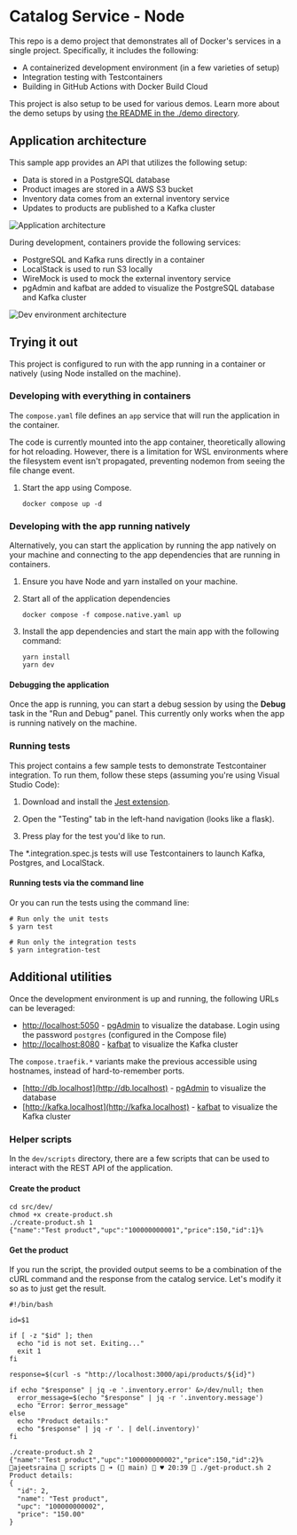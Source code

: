 # Catalog Service - Node

This repo is a demo project that demonstrates all of Docker's services in a single project. Specifically, it includes the following:

- A containerized development environment (in a few varieties of setup)
- Integration testing with Testcontainers
- Building in GitHub Actions with Docker Build Cloud

This project is also setup to be used for various demos. Learn more about the demo setups by using [the README in the ./demo directory](./demo/README.md).

## Application architecture

This sample app provides an API that utilizes the following setup:

- Data is stored in a PostgreSQL database
- Product images are stored in a AWS S3 bucket
- Inventory data comes from an external inventory service
- Updates to products are published to a Kafka cluster

![Application architecture](./architecture.png)

During development, containers provide the following services:

- PostgreSQL and Kafka runs directly in a container
- LocalStack is used to run S3 locally
- WireMock is used to mock the external inventory service
- pgAdmin and kafbat are added to visualize the PostgreSQL database and Kafka cluster

![Dev environment architecture](./dev-environment-architecture.png)

## Trying it out

This project is configured to run with the app running in a container or natively (using Node installed on the machine).

### Developing with everything in containers

The `compose.yaml` file defines an `app` service that will run the application in the container.

The code is currently mounted into the app container, theoretically allowing for hot reloading. However, there is a limitation for WSL environments where the filesystem event isn't propagated, preventing nodemon from seeing the file change event.

1. Start the app using Compose.

   ```console
   docker compose up -d
   ```

### Developing with the app running natively

Alternatively, you can start the application by running the app natively on your machine and connecting to the app dependencies that are running in containers.

1. Ensure you have Node and yarn installed on your machine.

2. Start all of the application dependencies

   ```console
   docker compose -f compose.native.yaml up
   ```

3. Install the app dependencies and start the main app with the following command:

   ```console
   yarn install
   yarn dev
   ```

#### Debugging the application

Once the app is running, you can start a debug session by using the **Debug** task in the "Run and Debug" panel. This currently only works when the app is running natively on the machine.

### Running tests

This project contains a few sample tests to demonstrate Testcontainer integration. To run them, follow these steps (assuming you're using Visual Studio Code):

1. Download and install the [Jest extension](https://marketplace.visualstudio.com/items?itemName=Orta.vscode-jest#user-interface).

2. Open the "Testing" tab in the left-hand navigation (looks like a flask).

3. Press play for the test you'd like to run.

The \*.integration.spec.js tests will use Testcontainers to launch Kafka, Postgres, and LocalStack.

#### Running tests via the command line

Or you can run the tests using the command line:

```console
# Run only the unit tests
$ yarn test

# Run only the integration tests
$ yarn integration-test
```

## Additional utilities

Once the development environment is up and running, the following URLs can be leveraged:

- [http://localhost:5050](http://localhost:5050) - [pgAdmin](https://www.pgadmin.org/) to visualize the database. Login using the password `postgres` (configured in the Compose file)
- [http://localhost:8080](http://localhost:8080) - [kafbat](https://github.com/kafbat/kafka-ui) to visualize the Kafka cluster

The `compose.traefik.*` variants make the previous accessible using hostnames, instead of hard-to-remember ports.

- [http://db.localhost](http://db.localhost) - [pgAdmin](https://www.pgadmin.org/) to visualize the database
- [http://kafka.localhost](http://kafka.localhost) - [kafbat](https://github.com/kafbat/kafka-ui) to visualize the Kafka cluster

### Helper scripts

In the `dev/scripts` directory, there are a few scripts that can be used to interact with the REST API of the application.

#### Create the product

```
cd src/dev/
chmod +x create-product.sh
./create-product.sh 1
{"name":"Test product","upc":"100000000001","price":150,"id":1}%
```


#### Get the product

If you run the script, the provided output seems to be a combination of the cURL command and the response from the catalog service.
Let's modify it so as to just get the result.

```
#!/bin/bash

id=$1

if [ -z "$id" ]; then
  echo "id is not set. Exiting..."
  exit 1
fi

response=$(curl -s "http://localhost:3000/api/products/${id}")

if echo "$response" | jq -e '.inventory.error' &>/dev/null; then
  error_message=$(echo "$response" | jq -r '.inventory.message')
  echo "Error: $error_message"
else
  echo "Product details:"
  echo "$response" | jq -r '. | del(.inventory)'
fi
```

```
./create-product.sh 2
{"name":"Test product","upc":"100000000002","price":150,"id":2}%
ajeetsraina  scripts  ➜ ( main)  ♥ 20:39  ./get-product.sh 2
Product details:
{
  "id": 2,
  "name": "Test product",
  "upc": "100000000002",
  "price": "150.00"
}
```

